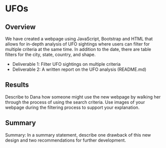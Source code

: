 # UFOs

## Overview
We have created a webpage using JavaScript, Bootstrap and HTML that allows for in-depth analysis of UFO sightings where users can filter for multiple criteria at the same time. In addition to the date, there are table filters for the city, state, country, and shape.

* Deliverable 1: Filter UFO sightings on multiple criteria
* Deliverable 2: A written report on the UFO analysis (README.md)

## Results
Describe to Dana how someone might use the new webpage by walking her through the process of using the search criteria. Use images of your webpage during the filtering process to support your explanation.

## Summary
Summary: In a summary statement, describe one drawback of this new design and two recommendations for further development.
